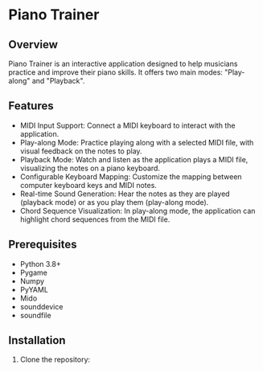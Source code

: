 # Piano Trainer
## Overview

Piano Trainer is an interactive application designed to help musicians practice and improve their piano skills. It offers two main modes: "Play-along" and "Playback".

## Features

- MIDI Input Support: Connect a MIDI keyboard to interact with the application.
- Play-along Mode:  Practice playing along with a selected MIDI file, with visual feedback on the notes to play.
- Playback Mode: Watch and listen as the application plays a MIDI file, visualizing the notes on a piano keyboard.
- Configurable Keyboard Mapping: Customize the mapping between computer keyboard keys and MIDI notes.
- Real-time Sound Generation: Hear the notes as they are played (playback mode) or as you play them (play-along mode).
- Chord Sequence Visualization:  In play-along mode, the application can highlight chord sequences from the MIDI file.

## Prerequisites

- Python 3.8+
- Pygame
- Numpy
- PyYAML
- Mido
- sounddevice
- soundfile

## Installation

1. Clone the repository:
